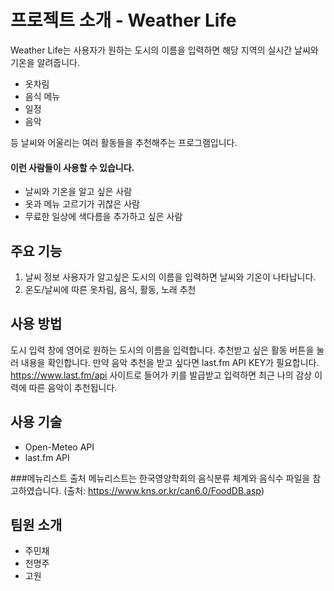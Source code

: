 # 프로젝트 소개 - Weather Life
Weather Life는 사용자가 원하는 도시의 이름을 입력하면 해당 지역의 실시간 날씨와 기온을 알려줍니다.

+ 옷차림
+ 음식 메뉴
+ 일정
+ 음악

등 날씨와 어울리는 여러 활동들을 추천해주는 프로그램입니다.

#### 이런 사람들이 사용할 수 있습니다.

+ 날씨와 기온을 알고 싶은 사람
+ 옷과 메뉴 고르기가 귀찮은 사람
+ 무료한 일상에 색다름을 추가하고 싶은 사람

## 주요 기능
1. 날씨 정보
   사용자가 알고싶은 도시의 이름을 입력하면 날씨와 기온이 나타납니다.
2. 온도/날씨에 따른 옷차림, 음식, 활동, 노래 추천

## 사용 방법
도시 입력 창에 영어로 원하는 도시의 이름을 입력합니다. 추천받고 싶은 활동 버튼을 눌러 내용을 확인합니다. 만약 음악 추천을 받고 싶다면 last.fm API KEY가 필요합니다. https://www.last.fm/api 사이트로 들어가 키를 발급받고 입력하면 최근 나의 감상 이력에 따른 음악이 추천됩니다.

## 사용 기술
+ Open-Meteo API
+ last.fm API

###메뉴리스트 출처
메뉴리스트는 한국영양학회의 음식분류 체계와 음식수 파일을 참고하였습니다. (출처: https://www.kns.or.kr/can6.0/FoodDB.asp)

## 팀원 소개
+ 주민채
+ 천명주
+ 고원
